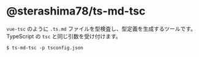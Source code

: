# @sterashima78/ts-md-tsc

`vue-tsc` のように `.ts.md` ファイルを型検査し、型定義を生成するツールです。
TypeScript の `tsc` と同じ引数を受け付けます。

```
$ ts-md-tsc -p tsconfig.json
```
